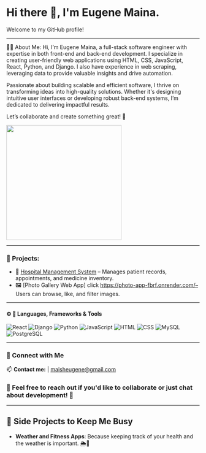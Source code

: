 # Hi there 👋, I'm Eugene Maina.

Welcome to my GitHub profile!

---

🧑‍💻 About Me:
Hi, I’m Eugene Maina, a full-stack software engineer with expertise in both front-end and back-end development. I specialize in creating user-friendly web applications using HTML, CSS, JavaScript, React, Python, and Django. I also have experience in web scraping, leveraging data to provide valuable insights and drive automation.

Passionate about building scalable and efficient software, I thrive on transforming ideas into high-quality solutions. Whether it's designing intuitive user interfaces or developing robust back-end systems, I’m dedicated to delivering impactful results.

Let’s collaborate and create something great! 🚀
<div style="display: flex; gap: 10px;">
  <img src="https://i.pinimg.com/originals/81/17/8b/81178b47a8598f0c81c4799f2cdd4057.gif" width="300" />
</div>

---

### **🚀 Projects:**  
- 🏥 [Hospital Management System](GitHub-link) – Manages patient records, appointments, and medicine inventory.  
- 🖼️ [Photo Gallery Web App] click https://photo-app-fbrf.onrender.com/– Users can browse, like, and filter images.  

---

#### ⚙ 🔧 Languages, Frameworks & Tools

![React](https://img.shields.io/badge/React-61DAFB?style=for-the-badge&logo=react&logoColor=black)
![Django](https://img.shields.io/badge/Django-092E20?style=for-the-badge&logo=django&logoColor=white)
![Python](https://img.shields.io/badge/Python-3776AB?style=for-the-badge&logo=python&logoColor=white)
![JavaScript](https://img.shields.io/badge/JavaScript-F7DF1E?style=for-the-badge&logo=javascript&logoColor=black)
![HTML](https://img.shields.io/badge/HTML-E34F26?style=for-the-badge&logo=html5&logoColor=white)
![CSS](https://img.shields.io/badge/CSS-1572B6?style=for-the-badge&logo=css3&logoColor=white)
![MySQL](https://img.shields.io/badge/MySQL-4479A1?style=for-the-badge&logo=mysql&logoColor=white)
![PostgreSQL](https://img.shields.io/badge/PostgreSQL-336791?style=for-the-badge&logo=postgresql&logoColor=white)

---

### 🔗 Connect with Me

📫 **Contact me:** [](your-link) | [maisheugene@gmail.com](maisheugene@gmail.com)  

### 💬 Feel free to reach out if you'd like to collaborate or just chat about development! 🤖

---

## 🎯 Side Projects to Keep Me Busy
- **Weather and Fitness Apps**: Because keeping track of your health and the weather is important. 🌦️💪
